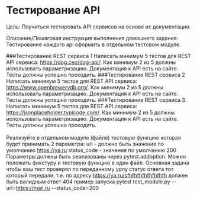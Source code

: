 # Тестирование API

Цель:
Поучиться тестировать API сервисов на основе их документации.

Описание/Пошаговая инструкция выполнения домашнего задания:
Тестирование каждого api оформить в отдельном тестовом модуле.

###Тестирование REST сервиса 1 
Написать минимум 5 тестов для REST API сервиса: https://dog.ceo/dog-api/. Как минимум 2 из 5 должны использовать параметризацию. Документация к API есть на сайте. Тесты должны успешно проходить.
###Тестирование REST сервиса 2 
Написать минимум 5 тестов для REST API сервиса: https://www.openbrewerydb.org/. Как минимум 2 из 5 должны использовать параметризацию. Документация к API есть на сайте. Тесты должны успешно проходить.
###Тестирование REST сервиса 3. 
Написать минимум 5 тестов для REST API сервиса: https://jsonplaceholder.typicode.com/. Как минимум 2 из 5 должны использовать параметризацию. Документация к API есть на сайте. Тесты должны успешно проходить.<br>
<br>Реализуйте в отдельном модуле (файле) тестовую функцию которая будет принимать 2 параметра: url - должно быть значение по умолчанию https://ya.ru status_code - значение по умолчанию 200 Параметры должны быть реализованы через pytest.addoption. Можно положить фикcтуру и тестовую функцию в один файл. Основная задача чтобы ваш тест проверял по переданному урлу статус ответа тот который передали, т.е. по адресу https://ya.ru/sfhfhfhfhfhfhfhfh должен быть валидным ответ 404 пример запуска pytest test_module.py --url=https://mail.ru --status_code=200
